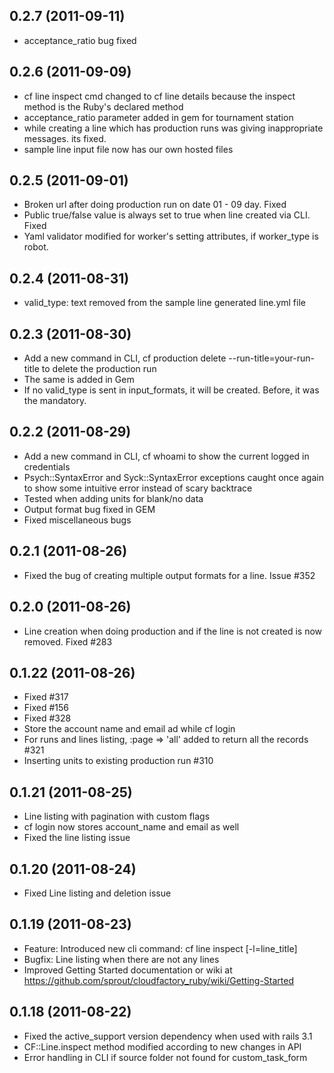 ## 0.2.7 (2011-09-11)

* acceptance_ratio bug fixed

## 0.2.6 (2011-09-09)

* cf line inspect cmd changed to cf line details because the inspect method is the Ruby's declared method
* acceptance_ratio parameter added in gem for tournament station
* while creating a line which has production runs was giving inappropriate messages. its fixed.
* sample line input file now has our own hosted files

## 0.2.5 (2011-09-01)

* Broken url after doing production run on date 01 - 09 day. Fixed
* Public true/false value is always set to true when line created via CLI. Fixed
* Yaml validator modified for worker's setting attributes, if worker_type is robot.

## 0.2.4 (2011-08-31)

* valid_type: text removed from the sample line generated line.yml file

## 0.2.3 (2011-08-30)

* Add a new command in CLI, cf production delete --run-title=your-run-title to delete the production run
* The same is added in Gem
* If no valid_type is sent in input_formats, it will be created. Before, it was the mandatory.

## 0.2.2 (2011-08-29)

* Add a new command in CLI, cf whoami to show the current logged in credentials
* Psych::SyntaxError and Syck::SyntaxError exceptions caught once again to show some intuitive error instead of scary backtrace
* Tested when adding units for blank/no data
* Output format bug fixed in GEM
* Fixed miscellaneous bugs 

## 0.2.1 (2011-08-26)

* Fixed the bug of creating multiple output formats for a line. Issue #352

## 0.2.0 (2011-08-26)

* Line creation when doing production and if the line is not created is now removed. Fixed #283

## 0.1.22 (2011-08-26)

* Fixed #317
* Fixed #156
* Fixed #328
* Store the account name and email ad while cf login
* For runs and lines listing, :page => 'all' added to return all the records #321
* Inserting units to existing production run #310

## 0.1.21 (2011-08-25)

* Line listing with pagination with custom flags
* cf login now stores account_name and email as well
* Fixed the line listing issue

## 0.1.20 (2011-08-24)

* Fixed Line listing and deletion issue

## 0.1.19 (2011-08-23)

* Feature: Introduced new cli command: cf line inspect [-l=line_title]
* Bugfix:  Line listing when there are not any lines
* Improved Getting Started documentation or wiki at https://github.com/sprout/cloudfactory_ruby/wiki/Getting-Started

## 0.1.18 (2011-08-22)

* Fixed the active_support version dependency when used with rails 3.1
* CF::Line.inspect method modified according to new changes in API
* Error handling in CLI if source folder not found for custom_task_form
